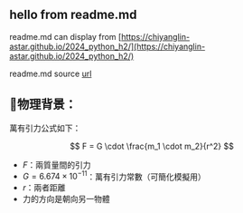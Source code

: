 ## hello from readme.md

readme.md can display from [https://chiyanglin-astar.github.io/2024_python_h2/](https://chiyanglin-astar.github.io/2024_python_h2/)

readme.md source [url](https://github.com/chiyanglin-AStar/2024_python_h2/blob/main/README.md)

## 🔸物理背景：

萬有引力公式如下：

$$
F = G \cdot \frac{m_1 \cdot m_2}{r^2}
$$

* $F$：兩質量間的引力
* $G = 6.674 \times 10^{-11}$：萬有引力常數（可簡化模擬用）
* $r$：兩者距離
* 力的方向是朝向另一物體
